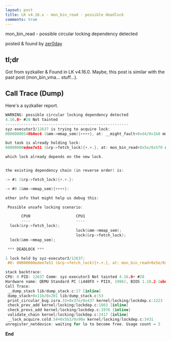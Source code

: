 ```yaml
---
layout: post
title: LK v4.16.x - mon_bin_read - possible deadlock
comments: true
---
```


mon_bin_read - possible circular locking dependency detected

posted & found by [zer0day](https://kozistr.github.io/)

## tl;dr

Got from syzkaller & Found in LK v4.16.0. Maybe, this post is similar with the past post (mon_bin_vma... stuff...).

## Call Trace (Dump)

Here's a syzkaller report.

```c
WARNING: possible circular locking dependency detected
4.16.0+ #28 Not tainted
------------------------------------------------------
syz-executor3/12637 is trying to acquire lock:
00000000548b0ec6 (&mm->mmap_sem){++++}, at: __might_fault+0xd4/0x1b0 mm/memory.c:4571

but task is already holding lock:
00000000edee7e51 (&rp->fetch_lock){+.+.}, at: mon_bin_read+0x5e/0x5f0 drivers/usb/mon/mon_bin.c:813

which lock already depends on the new lock.


the existing dependency chain (in reverse order) is:

-> #1 (&rp->fetch_lock){+.+.}:

-> #0 (&mm->mmap_sem){++++}:

other info that might help us debug this:

 Possible unsafe locking scenario:

       CPU0                    CPU1
       ----                    ----
  lock(&rp->fetch_lock);
                               lock(&mm->mmap_sem);
                               lock(&rp->fetch_lock);
  lock(&mm->mmap_sem);

 *** DEADLOCK ***

1 lock held by syz-executor3/12637:
 #0: 00000000edee7e51 (&rp->fetch_lock){+.+.}, at: mon_bin_read+0x5e/0x5f0 drivers/usb/mon/mon_bin.c:813

stack backtrace:
CPU: 0 PID: 12637 Comm: syz-executor3 Not tainted 4.16.0+ #28
Hardware name: QEMU Standard PC (i440FX + PIIX, 1996), BIOS 1.10.2-1ubuntu1 04/01/2014
Call Trace:
 __dump_stack lib/dump_stack.c:17 [inline]
 dump_stack+0x11b/0x201 lib/dump_stack.c:53
 print_circular_bug.isra.33+0x3fe/0x437 kernel/locking/lockdep.c:1223
 check_prev_add kernel/locking/lockdep.c:1863 [inline]
 check_prevs_add kernel/locking/lockdep.c:1976 [inline]
 validate_chain kernel/locking/lockdep.c:2417 [inline]
 __lock_acquire.cold.54+0x5b3/0x90e kernel/locking/lockdep.c:3431
unregister_netdevice: waiting for lo to become free. Usage count = 3
```

**End**